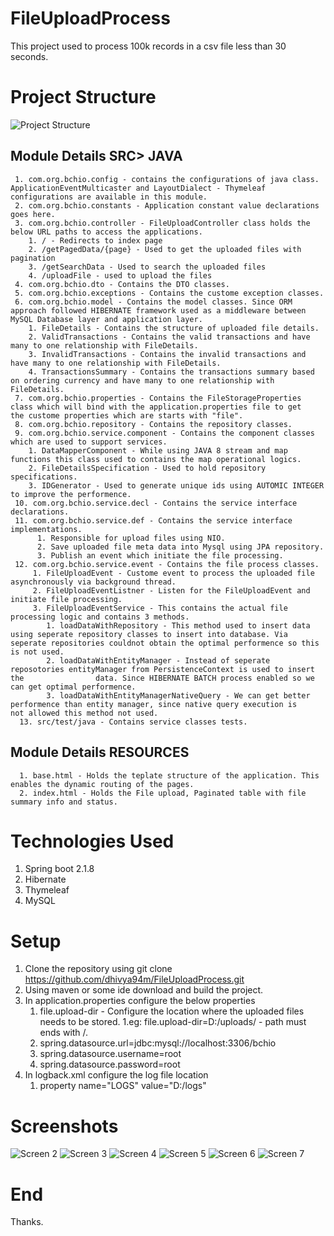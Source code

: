 # FileUploadProcess

This project used to process 100k records in a csv file less than 30 seconds.

# Project Structure

![Project Structure](https://github.com/dhivya94m/FileUploadProcess/blob/master/src/main/resources/screens/1.png)

  ## Module Details SRC> JAVA
     1. com.org.bchio.config - contains the configurations of java class. ApplicationEventMulticaster and LayoutDialect - Thymeleaf               configurations are available in this module.
     2. com.org.bchio.constants - Application constant value declarations goes here.
     3. com.org.bchio.controller - FileUploadController class holds the below URL paths to access the applications.
        1. / - Redirects to index page
        2. /getPagedData/{page} - Used to get the uploaded files with pagination
        3. /getSearchData - Used to search the uploaded files
        4. /uploadFile - used to upload the files
     4. com.org.bchio.dto - Contains the DTO classes.
     5. com.org.bchio.exceptions - Contains the custome exception classes.
     6. com.org.bchio.model - Contains the model classes. Since ORM approach followed HIBERNATE framework used as a middleware between             MySQL Database layer and application layer.
        1. FileDetails - Contains the structure of uploaded file details.
        2. ValidTransactions - Contains the valid transactions and have many to one relationship with FileDetails.
        3. InvalidTransactions - Contains the invalid transactions and have many to one relationship with FileDetails.
        4. TransactionsSummary - Contains the transactions summary based on ordering currency and have many to one relationship with                  FileDetails.
     7. com.org.bchio.properties - Contains the FileStorageProperties class which will bind with the application.properties file to get           the custome properties which are starts with "file".
     8. com.org.bchio.repository - Contains the repository classes.
     9. com.org.bchio.service.component - Contains the component classes which are used to support services. 
        1. DataMapperComponent - While using JAVA 8 stream and map functions this class used to contains the map operational logics.
        2. FileDetailsSpecification - Used to hold repository specifications.
        3. IDGenerator - Used to generate unique ids using AUTOMIC INTEGER to improve the performence.
     10. com.org.bchio.service.decl - Contains the service interface declarations.
     11. com.org.bchio.service.def - Contains the service interface implementations.
          1. Responsible for upload files using NIO.
          2. Save uploaded file meta data into Mysql using JPA repository.
          3. Publish an event which initiate the file processing.
     12. com.org.bchio.service.event - Contains the file process classes.
         1. FileUploadEvent - Custome event to process the uploaded file asynchronously via background thread.
         2. FileUploadEventListner - Listen for the FileUploadEvent and initiate file processing.
         3. FileUploadEventService - This contains the actual file processing logic and contains 3 methods.
            1. loadDataWithRepository - This method used to insert data using seperate repository classes to insert into database. Via                  seperate repositories couldnot obtain the optimal performence so this is not used.
            2. loadDataWithEntityManager - Instead of seperate reposotories entityManager from PersistenceContext is used to insert the                data. Since HIBERNATE BATCH process enabled so we can get optimal performence.
            3. loadDataWithEntityManagerNativeQuery - We can get better performence than entity manager, since native query execution is                not allowed this method not used.
      13. src/test/java - Contains service classes tests.
        
  ## Module Details RESOURCES      
      1. base.html - Holds the teplate structure of the application. This enables the dynamic routing of the pages.
      2. index.html - Holds the File upload, Paginated table with file summary info and status.
    
# Technologies Used
  1. Spring boot 2.1.8
  2. Hibernate
  3. Thymeleaf
  4. MySQL

# Setup
  1. Clone the repository using 
    git clone https://github.com/dhivya94m/FileUploadProcess.git
  2. Using maven or some ide download and build the project.
  3. In application.properties configure the below properties
      1. file.upload-dir - Configure the location where the uploaded files needs to be stored. 
          1.eg: file.upload-dir=D:/uploads/ - path must ends with /.
      2. spring.datasource.url=jdbc:mysql://localhost:3306/bchio
      3. spring.datasource.username=root
      4. spring.datasource.password=root
  4. In logback.xml configure the log file location
      1. property name="LOGS" value="D:/logs"
# Screenshots
![Screen 2](https://github.com/dhivya94m/FileUploadProcess/blob/master/src/main/resources/screens/2.PNG)
![Screen 3](https://github.com/dhivya94m/FileUploadProcess/blob/master/src/main/resources/screens/3.PNG)
![Screen 4](https://github.com/dhivya94m/FileUploadProcess/blob/master/src/main/resources/screens/4.PNG)
![Screen 5](https://github.com/dhivya94m/FileUploadProcess/blob/master/src/main/resources/screens/5.PNG)
![Screen 6](https://github.com/dhivya94m/FileUploadProcess/blob/master/src/main/resources/screens/6.PNG)
![Screen 7](https://github.com/dhivya94m/FileUploadProcess/blob/master/src/main/resources/screens/7.PNG)

# End
Thanks.      
